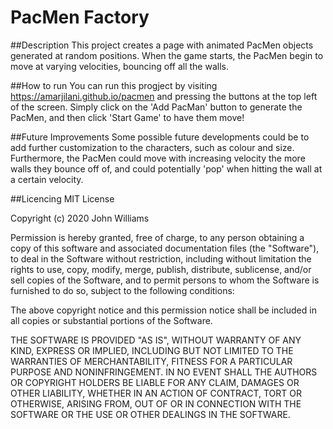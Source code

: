 # PacMen Factory

##Description
This project creates a page with animated PacMen objects generated at random positions. When the game starts, the PacMen begin to move at varying velocities, bouncing off all the walls. 

##How to run
You can run this progject by visiting https://amarjilani.github.io/pacmen and pressing the buttons at the top left of the screen. Simply click on the 'Add PacMan' button to generate the PacMen, and then click 'Start Game' to have them move!

##Future Improvements 
Some possible future developments could be to add further customization to the characters, such as colour and size. Furthermore, the PacMen could move with increasing velocity the more walls they bounce off of, and could potentially 'pop' when hitting the wall at a certain velocity. 

##Licencing 
MIT License

Copyright (c) 2020 John Williams

Permission is hereby granted, free of charge, to any person obtaining a copy
of this software and associated documentation files (the "Software"), to deal
in the Software without restriction, including without limitation the rights
to use, copy, modify, merge, publish, distribute, sublicense, and/or sell
copies of the Software, and to permit persons to whom the Software is
furnished to do so, subject to the following conditions:

The above copyright notice and this permission notice shall be included in all
copies or substantial portions of the Software.

THE SOFTWARE IS PROVIDED "AS IS", WITHOUT WARRANTY OF ANY KIND, EXPRESS OR
IMPLIED, INCLUDING BUT NOT LIMITED TO THE WARRANTIES OF MERCHANTABILITY,
FITNESS FOR A PARTICULAR PURPOSE AND NONINFRINGEMENT. IN NO EVENT SHALL THE
AUTHORS OR COPYRIGHT HOLDERS BE LIABLE FOR ANY CLAIM, DAMAGES OR OTHER
LIABILITY, WHETHER IN AN ACTION OF CONTRACT, TORT OR OTHERWISE, ARISING FROM,
OUT OF OR IN CONNECTION WITH THE SOFTWARE OR THE USE OR OTHER DEALINGS IN THE
SOFTWARE.
